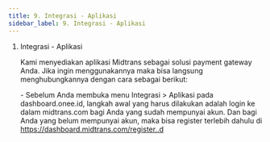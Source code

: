 ```yaml
---
title: 9. Integrasi - Aplikasi
sidebar_label: 9. Integrasi - Aplikasi
---
```

1. I﻿ntegrasi - Aplikasi

   K﻿ami menyediakan aplikasi Midtrans sebagai solusi payment gateway Anda. Jika ingin menggunakannya maka bisa langsung menghubungkannya dengan cara sebagai berikut:

   \- S﻿ebelum Anda membuka menu Integrasi > Aplikasi pada dashboard.onee.id, langkah awal yang harus dilakukan adalah login ke dalam midtrans.com bagi Anda yang sudah mempunyai akun. Dan bagi Anda yang belum mempunyai akun, maka bisa register terlebih dahulu di https://dashboard.midtrans.com/register..d